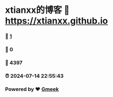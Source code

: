 # xtianxx的博客 :link: https://xtianxx.github.io 
### :page_facing_up: [1](https://xtianxx.github.io/tag.html) 
### :speech_balloon: 0 
### :hibiscus: 4397 
### :alarm_clock: 2024-07-14 22:55:43 
### Powered by :heart: [Gmeek](https://github.com/Meekdai/Gmeek)
